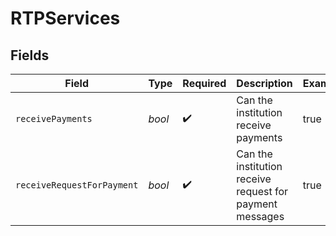 # RTPServices


## Fields

| Field                                                    | Type                                                     | Required                                                 | Description                                              | Example                                                  |
| -------------------------------------------------------- | -------------------------------------------------------- | -------------------------------------------------------- | -------------------------------------------------------- | -------------------------------------------------------- |
| `receivePayments`                                        | *bool*                                                   | :heavy_check_mark:                                       | Can the institution receive payments                     | true                                                     |
| `receiveRequestForPayment`                               | *bool*                                                   | :heavy_check_mark:                                       | Can the institution receive request for payment messages | true                                                     |